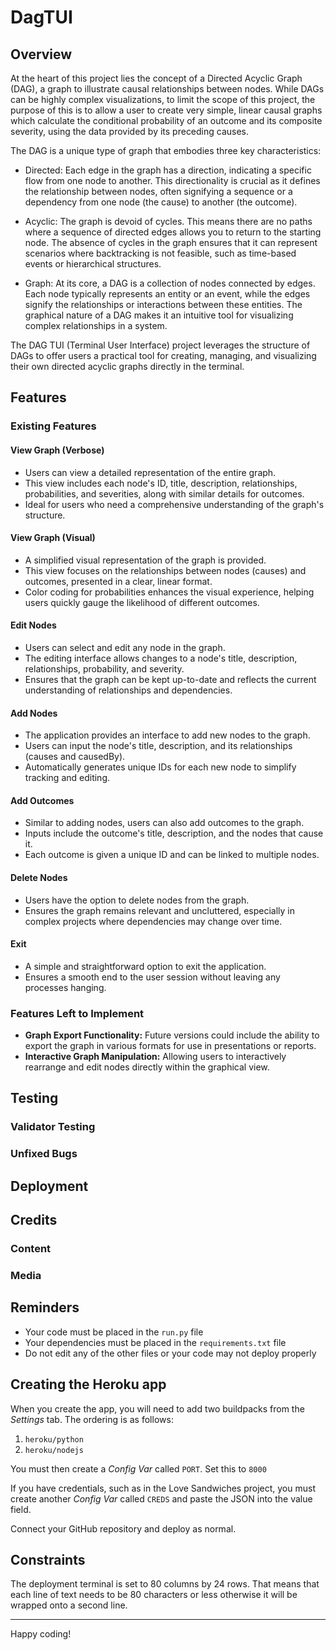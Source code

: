 # DagTUI

## Overview
At the heart of this project lies the concept of a Directed Acyclic Graph (DAG), a graph to illustrate causal relationships between nodes. While DAGs can be highly complex visualizations, to limit the scope of this project, the purpose of this is to allow a user to create very simple, linear causal graphs which calculate the conditional probability of an outcome and its composite severity, using the data provided by its preceding causes.

The DAG is a unique type of graph that embodies three key characteristics:

- Directed: Each edge in the graph has a direction, indicating a specific flow from one node to another. This directionality is crucial as it defines the relationship between nodes, often signifying a sequence or a dependency from one node (the cause) to another (the outcome).

- Acyclic: The graph is devoid of cycles. This means there are no paths where a sequence of directed edges allows you to return to the starting node. The absence of cycles in the graph ensures that it can represent scenarios where backtracking is not feasible, such as time-based events or hierarchical structures.

- Graph: At its core, a DAG is a collection of nodes connected by edges. Each node typically represents an entity or an event, while the edges signify the relationships or interactions between these entities. The graphical nature of a DAG makes it an intuitive tool for visualizing complex relationships in a system.

The DAG TUI (Terminal User Interface) project leverages the structure of DAGs to offer users a practical tool for creating, managing, and visualizing their own directed acyclic graphs directly in the terminal.

## Features

### Existing Features

#### View Graph (Verbose)
- Users can view a detailed representation of the entire graph.
- This view includes each node's ID, title, description, relationships, probabilities, and severities, along with similar details for outcomes.
- Ideal for users who need a comprehensive understanding of the graph's structure.

#### View Graph (Visual)
- A simplified visual representation of the graph is provided.
- This view focuses on the relationships between nodes (causes) and outcomes, presented in a clear, linear format.
- Color coding for probabilities enhances the visual experience, helping users quickly gauge the likelihood of different outcomes.

#### Edit Nodes
- Users can select and edit any node in the graph.
- The editing interface allows changes to a node's title, description, relationships, probability, and severity.
- Ensures that the graph can be kept up-to-date and reflects the current understanding of relationships and dependencies.

#### Add Nodes
- The application provides an interface to add new nodes to the graph.
- Users can input the node's title, description, and its relationships (causes and causedBy).
- Automatically generates unique IDs for each new node to simplify tracking and editing.

#### Add Outcomes
- Similar to adding nodes, users can also add outcomes to the graph.
- Inputs include the outcome's title, description, and the nodes that cause it.
- Each outcome is given a unique ID and can be linked to multiple nodes.

#### Delete Nodes
- Users have the option to delete nodes from the graph.
- Ensures the graph remains relevant and uncluttered, especially in complex projects where dependencies may change over time.

#### Exit
- A simple and straightforward option to exit the application.
- Ensures a smooth end to the user session without leaving any processes hanging.

### Features Left to Implement

- **Graph Export Functionality:** Future versions could include the ability to export the graph in various formats for use in presentations or reports.
- **Interactive Graph Manipulation:** Allowing users to interactively rearrange and edit nodes directly within the graphical view.


## Testing

### Validator Testing

### Unfixed Bugs

## Deployment

## Credits

### Content

### Media



## Reminders

* Your code must be placed in the `run.py` file
* Your dependencies must be placed in the `requirements.txt` file
* Do not edit any of the other files or your code may not deploy properly

## Creating the Heroku app

When you create the app, you will need to add two buildpacks from the _Settings_ tab. The ordering is as follows:

1. `heroku/python`
2. `heroku/nodejs`

You must then create a _Config Var_ called `PORT`. Set this to `8000`

If you have credentials, such as in the Love Sandwiches project, you must create another _Config Var_ called `CREDS` and paste the JSON into the value field.

Connect your GitHub repository and deploy as normal.

## Constraints

The deployment terminal is set to 80 columns by 24 rows. That means that each line of text needs to be 80 characters or less otherwise it will be wrapped onto a second line.

-----
Happy coding!
